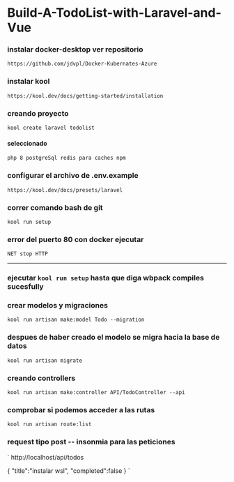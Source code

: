# Build-A-TodoList-with-Laravel-and-Vue

### instalar docker-desktop ver repositorio

`
https://github.com/jdvpl/Docker-Kubernates-Azure
`

### instalar kool

`
https://kool.dev/docs/getting-started/installation
`


### creando proyecto

`
kool create laravel todolist
`

#### seleccionado

`
php 8
postgreSql
redis para caches
npm
`


### configurar el archivo de .env.example

`
https://kool.dev/docs/presets/laravel
`


### correr comando bash de git

`
kool run setup
`


### error del puerto 80 con docker ejecutar


`
NET stop HTTP
`

---
### ejecutar  `kool run setup` hasta que diga wbpack compiles sucesfully


### crear modelos y migraciones 

`
kool run artisan make:model Todo --migration
`

### despues de haber creado el modelo se migra hacia la base de datos

`
kool run artisan migrate
`


### creando controllers

`
kool run artisan make:controller API/TodoController --api
`


### comprobar si podemos acceder a las rutas

`
kool run artisan route:list
`


### request tipo post -- insonmia para las peticiones

`
http://localhost/api/todos

{   "title":"instalar wsl",
    "completed":false
}
`